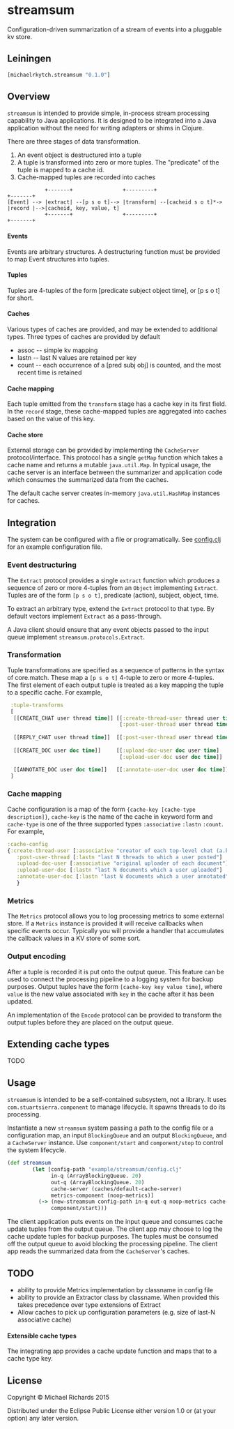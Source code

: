 # streamsum

Configuration-driven summarization of a stream of events into a pluggable kv store.

## Leiningen

```clojure
[michaelrkytch.streamsum "0.1.0"]
```

## Overview

`streamsum` is intended to provide simple, in-process stream processing capability to Java applications.  It is designed to be integrated into a Java application without the need for writing adapters or shims in Clojure.

There are three stages of data transformation.

1. An event object is destructured into a tuple
2. A tuple is transformed into zero or more tuples.  The "predicate" of the tuple is mapped to a cache id.
3. Cache-mapped tuples are recorded into caches

```
            +-------+                +---------+                      +-------+
[Event] --> |extract| --[p s o t]--> |transform| --[cacheid s o t]*-> |record |-->[cacheid, key, value, t]
            +-------+                +---------+                      +-------+
```

#### Events
Events are arbitrary structures.  A destructuring function must be provided to map Event structures into tuples.

#### Tuples
Tuples are 4-tuples of the form [predicate subject object time], or [p s o t] for short.

#### Caches
Various types of caches are provided, and may be extended to additional types.  Three types of caches are provided by default

  * assoc -- simple kv mapping
  * lastn -- last N values are retained per key
  * count -- each occurrence of a [pred subj obj] is counted, and the most recent time is retained


#### Cache mapping
Each tuple emitted from the `transform` stage has a cache key in its first field.  In the `record` stage, these cache-mapped tuples are aggregated into caches based on the value of this key.

#### Cache store
External storage can be provided by implementing the `CacheServer` protocol/interface.  This protocol has a single `getMap` function which takes a cache name and returns a mutable `java.util.Map`.  In typical usage, the cache server is an interface between the summarizer and application code which consumes the summarized data from the caches.

The default cache server creates in-memory `java.util.HashMap` instances for caches.

## Integration

The system can be configured with a file or programatically.  See [config.clj](example/streamsum/config.clj) for an example configuration file.

### Event destructuring

The `Extract` protocol provides a single `extract` function which produces a sequence of zero or more 4-tuples from an `Object` implementing `Extract`.  Tuples are of the form `[p s o t]`,  predicate (action), subject, object, time.

To extract an arbitrary type, extend the `Extract` protocol to that type.  By default vectors implement `Extract` as a pass-through.

A Java client should ensure that any event objects passed to the input queue implement `streamsum.protocols.Extract`.

### Transformation

Tuple transformations are specified as a sequence of patterns in the syntax of core.match.  These map a `[p s o t]` 4-tuple to zero or more 4-tuples. The first element of each output tuple is treated as a key mapping the tuple to a specific cache.  For example,

```clojure
 :tuple-transforms
 [
  [[CREATE_CHAT user thread time]] [[:create-thread-user thread user time]
                                    [:post-user-thread user thread time]]
               
  [[REPLY_CHAT user thread time]]  [[:post-user-thread user thread time]]
               
  [[CREATE_DOC user doc time]]     [[:upload-doc-user doc user time]
                                    [:upload-user-doc user doc time]]

  [[ANNOTATE_DOC user doc time]]   [[:annotate-user-doc user doc time]]
 ]
```

### Cache mapping
Cache configuration is a map of the form `{cache-key [cache-type description]}`, `cache-key` is the name of the cache in keyword form and `cache-type` is one of the three supported types `:associative` `:lastn` `:count`.  For example, 

```clojure
:cache-config
{:create-thread-user [:associative "creator of each top-level chat (a.k.a. thread)"]
   :post-user-thread [:lastn "last N threads to which a user posted"]
   :upload-doc-user [:associative "original uploader of each document"]
   :upload-user-doc [:lastn "last N documents which a user uploaded"]
   :annotate-user-doc [:lastn "last N documents which a user annotated"]
   }
```

### Metrics
The `Metrics` protocol allows you to log processing metrics to some external store.  If a `Metrics` instance is provided it will receive callbacks when specific events occur.  Typically you will provide a handler that accumulates the callback values in a KV store of some sort.

### Output encoding
After a tuple is recorded it is put onto the output queue.  This feature can be used to connect the processing pipeline to a logging system for backup purposes.  Output tuples have the form `[cache-key key value time]`, where `value` is the new value associated with `key` in the cache after it has been updated.

An implementation of the `Encode` protocol can be provided to transform the output tuples before they are placed on the output queue.

## Extending cache types
TODO

## Usage
`streamsum` is intended to be a self-contained subsystem, not a library.  It uses `com.stuartsierra.component` to manage lifecycle.  It spawns threads to do its processing.

Instantiate a new `streamsum` system passing a path to the config file or a configuration map, an input `BlockingQueue` and an output `BlockingQueue`, and a `CacheServer` instance.  Use `component/start` and `component/stop` to control the system lifecycle.


```clojure
(def streamsum 
        (let [config-path "example/streamsum/config.clj"
              in-q (ArrayBlockingQueue. 20)
              out-q (ArrayBlockingQueue. 20)
              cache-server (caches/default-cache-server)
              metrics-component (noop-metrics)]
          (-> (new-streamsum config-path in-q out-q noop-metrics cache-server)
              component/start)))
```

The client application puts events on the input queue and consumes cache update tuples from the output queue.  The client app may choose to log the cache update tuples for backup purposes.  The tuples must be consumed off the output queue to avoid blocking the processing pipeline.  The client app reads the summarized data from the `CacheServer`'s caches.

## TODO
* ability to provide Metrics implementation by classname in config file
* ability to provide an Extractor class by classname.  When provided this takes precedence over type extensions of Extract
* Allow caches to pick up configuration parameters (e.g. size of last-N associative cache)

#### Extensible cache types
The integrating app provides a cache update function and maps that to a cache type key.

## License

Copyright © Michael Richards 2015

Distributed under the Eclipse Public License either version 1.0 or (at
your option) any later version.
